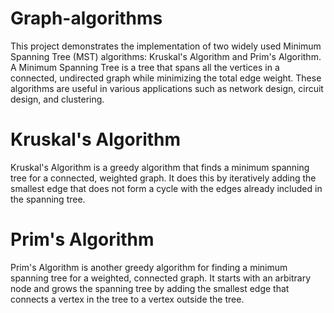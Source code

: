 # Graph-algorithms
This project demonstrates the implementation of two widely used Minimum Spanning Tree (MST) algorithms: Kruskal's Algorithm and Prim's Algorithm. A Minimum Spanning Tree is a tree that spans all the vertices in a connected, undirected graph while minimizing the total edge weight. These algorithms are useful in various applications such as network design, circuit design, and clustering.

# Kruskal's Algorithm
Kruskal's Algorithm is a greedy algorithm that finds a minimum spanning tree for a connected, weighted graph. It does this by iteratively adding the smallest edge that does not form a cycle with the edges already included in the spanning tree.

# Prim's Algorithm
Prim's Algorithm is another greedy algorithm for finding a minimum spanning tree for a weighted, connected graph. It starts with an arbitrary node and grows the spanning tree by adding the smallest edge that connects a vertex in the tree to a vertex outside the tree.
